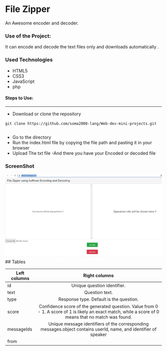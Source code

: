 <h1>File Zipper</h1>

<p>An Awesome encoder and decoder.</p>

### Use of the Project:

<p>It can encode and decode the text files only and downloads automatically . </p>

<h3>Used Technologies</h3>
<ul>
  <li>HTML5</li>
  <li>CSS3</li>
  <li>JavaScript</li>
  <li>php</li>

</ul>

#### Steps to Use:

---

- Download or clone the repository

```
git clone https://github.com/soma2000-lang/Web-dev-mini-projects.git
```


```

```

- Go to the directory
- Run the index.html file by copying the file path and pasting it in your browser
- Upload The txt file
-And there you have your Encoded or decoded file

<h3> ScreenShot </h3> 
<img width="960" alt="File_Zipper" src="https://github.com/soma2000-lang/File-Zipper/blob/main/WhatsApp%20Image%202021-07-20%20at%2022.04.38%20(1).jpeg">


<br>
## Tables

| Left columns  | Right columns |
| ------------- |:-------------:|
| id            |Unique question identifier.   |
| text          |Question text.    |
| type          |Response type. Default is the question. |
| score         |Confidence score of the generated question. Value from 0 - 1. A score of 1 is likely an exact match, while a score of 0 means that no match was found.|
| messageIds    |Unique message identifiers of the corresponding messages.object contains userId, name, and identifier of speaker|
| from          |      |


